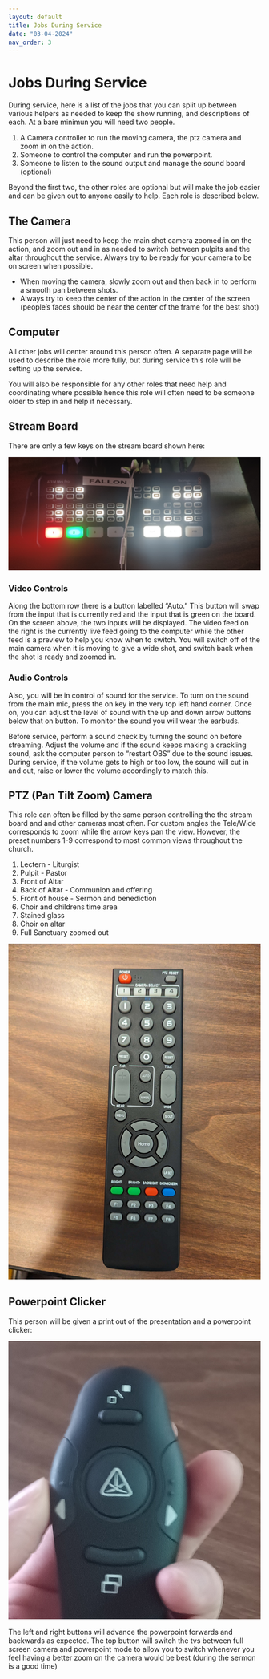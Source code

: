 ```yaml
---
layout: default
title: Jobs During Service
date: "03-04-2024"
nav_order: 3
---
```

# Jobs During Service

During service, here is a list of the jobs that you can split up between various helpers as needed to keep the show running, and descriptions of each. At a bare minimun you will need two people.

1. A Camera controller to run the moving camera, the ptz camera and zoom in on the action.
2. Someone to control the computer and run the powerpoint.
3. Someone to listen to the sound output and manage the sound board (optional)

Beyond the first two, the other roles are optional but will make the job easier and can be given out to anyone easily to help. Each role is described below.

## The Camera

This person will just need to keep the main shot camera zoomed in on the action, and zoom out and in as needed to switch between pulpits and the altar throughout the service. Always try to be ready for your camera to be on screen when possible.

- When moving the camera, slowly zoom out and then back in to perform a smooth pan between shots.
- Always try to keep the center of the action in the center of the screen (people’s faces should be near the center of the frame for the best shot)

## Computer

All other jobs will center around this person often. A separate page will be used to describe the role more fully, but during service this role will be setting up the service.

You will also be responsible for any other roles that need help and coordinating where possible hence this role will often need to be someone older to step in and help if necessary.


## Stream Board

There are only a few keys on the stream board shown here:

![Stream Board](assets/ATEM_Board.jpg)

### Video Controls

Along the bottom row there is a button labelled “Auto.” This button will swap from the input that is currently red and the input that is green on the board. On the screen above, the two inputs will be displayed. The video feed on the right is the currently live feed going to the computer while the other feed is a preview to help you know when to switch. You will switch off of the main camera when it is moving to give a wide shot, and switch back when the shot is ready and zoomed in.

### Audio Controls

Also, you will be in control of sound for the service. To turn on the sound from the main mic, press the on key in the very top left hand corner. Once on, you can adjust the level of sound with the up and down arrow buttons below that on button. To monitor the sound you will wear the earbuds.

Before service, perform a sound check by turning the sound on before streaming. Adjust the volume and if the sound keeps making a crackling sound, ask the computer person to “restart OBS” due to the sound issues. During service, if the volume gets to high or too low, the sound will cut in and out, raise or lower the volume accordingly to match this.

## PTZ (Pan Tilt Zoom) Camera

This role can often be filled by the same person controlling the the stream board and and other cameras most often. For custom angles the Tele/Wide corresponds to zoom while the arrow keys pan the view. However, the preset numbers 1-9 correspond to most common views throughout the church.

1. Lectern - Liturgist
2. Pulpit - Pastor
3. Front of Altar
4. Back of Altar - Communion and offering
5. Front of house - Sermon and benediction
6. Choir and childrens time area
7. Stained glass 
8. Choir on altar
9. Full Sanctuary zoomed out

![PTZ Remote](assets/ptz-remote.jpg)

## Powerpoint Clicker

This person will be given a print out of the presentation and a powerpoint clicker:

![Powerpoint Clicker](assets/Remote.jpg)

The left and right buttons will advance the powerpoint forwards and backwards as expected. The top button will switch the tvs between full screen camera and powerpoint mode to allow you to switch whenever you feel having a better zoom on the camera would be best (during the sermon is a good time)